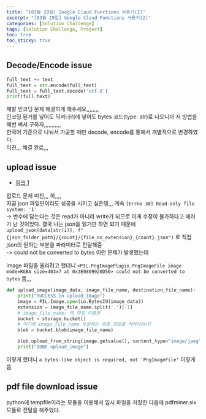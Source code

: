 ```yaml
---
title: "[03월 29일] Google Cloud Functions 사용기(2)"
excerpt: "[03월 29일] Google Cloud Functions 사용기(2)"
categories: [Solution Challenge]
tags: [Solution Challenge, Project]
toc: true
toc_sticky: true
---
```


## Decode/Encode issue

```py
full_text += text
full_text = str.encode(full_text)
full_text = full_text.decode('utf-8')
print(full_text)
```

제발 인코딩 문제 해결하게 해주세요,,,,,,,, <br>
인코딩 된거를 넣어도 딕셔너리에 넣어도 bytes 코드(type: str)로 나오니까 저 방법을 해번 써서 구하자,,,,,,,,,,,<br>
한국어 기준으로 나눠서 가공할 때만 decode, encode를 통해서 개별적으로 변경하였다. <br>
미친,,, 해결 완료,,,

## upload issue

- [링크 1](https://stackoverflow.com/questions/41932529/python-upload-pillow-image-to-firebase-storage-bucket)

업로드 문제 미친,,, 하,,,, <br>
지금 json 파일만이라도 성공을 시키고 싶은뎅,,, 계속 `[Errno 30] Read-only file system: '1'` <br>
-> 변수에 담는다는 것은 read가 아니라 write가 되므로 이게 수정이 불가하다고 에러가 난 것이었다. 결국 나는 json을 읽기만 하면 되기 때문에 `upload_json(data[str(i)], f"{json_folder_path}/{count}/{file_no_extension}_{count}.json")` 로 직접 json의 원하는 부분을 파라미터로 전달해줌 <br>
-> could not be converted to bytes 이런 문제가 발생했는데

image 파일을 올리려고 했더니 `<PIL.PngImagePlugin.PngImageFile image mode=RGBA size=403x7 at 0x3E0809920D50> could not be converted to bytes` 뜸,,,<br>

```py
def upload_image(image_data, image_file_name, destination_file_name):
    print("SUCCESS in upload_image")
    image = PIL.Image.open(io.BytesIO(image_data))
    extension = image_file_name.split('.')[-1]
    # image_file_name: 딱 파일 이름만
    bucket = storage.bucket()
    # 여기에 image_file_name 부분에는 최종 경로를 적어야되나?
    blob = bucket.blob(image_file_name)

    blob.upload_from_string(image.getvalue(), content_type="image/jpeg")
    print("DONE upload_image")
```

이렇게 했더니 `a bytes-like object is required, not 'PngImageFile'` 이렇게 뜸

## pdf file download issue

python에 tempfile이라는 모듈을 이용해서 임시 파일을 저장한 다음에 pdfminer.six 모듈로 전달을 해주었다.

